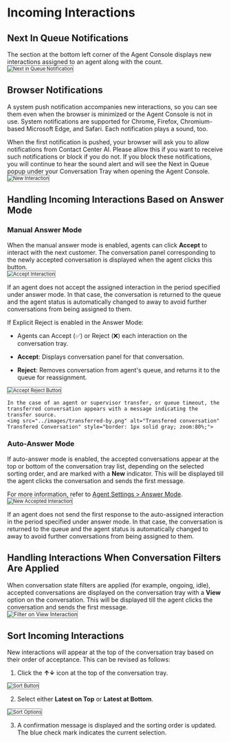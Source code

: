 # Incoming Interactions

## Next In Queue Notifications

The section at the bottom left corner of the Agent Console displays new interactions assigned to an agent along with the count.  
<img src="../images/next-in-queue-notification.png" alt="Next in Queue Notification" title="Next in Queue Notification" style="border: 1px solid gray; zoom:80%;">

## Browser Notifications

A system push notification accompanies new interactions, so you can see them even when the browser is minimized or the Agent Console is not in use. System notifications are supported for Chrome, Firefox, Chromium-based Microsoft Edge, and Safari. Each notification plays a sound, too.

When the first notification is pushed, your browser will ask you to allow notifications from Contact Center AI. Please allow this if you want to receive such notifications or block if you do not. If you block these notifications, you will continue to hear the sound alert and will see the Next in Queue popup under your Conversation Tray when opening the Agent Console.  
<img src="../images/new-interaction.png" alt="New Interaction" title="New Interaction" style="border: 1px solid gray; zoom:80%;">

## Handling Incoming Interactions Based on Answer Mode

### Manual Answer Mode

When the manual answer mode is enabled, agents can click **Accept** to interact with the next customer. The conversation panel corresponding to the newly accepted conversation is displayed when the agent clicks this button.  
<img src="../images/accep-conversation.png" alt="Accept Interaction" title="Accept Interaction" style="border: 1px solid gray; zoom:80%;">

If an agent does not accept the assigned interaction in the period specified under answer mode. In that case, the conversation is returned to the queue and the agent status is automatically changed to away to avoid further conversations from being assigned to them.

If Explicit Reject is enabled in the Answer Mode:  
* Agents can Accept (✅) or Reject (❌) each interaction on the conversation tray.  
* **Accept**: Displays conversation panel for that conversation.  

* **Reject**: Removes conversation from agent's queue, and returns it to the queue for reassignment.  
<img src="../images/accept-reject-button.png" alt="Accept Reject Button" title="Accept Reject Button" style="border: 1px solid gray; zoom:80%;">

    In the case of an agent or supervisor transfer, or queue timeout, the transferred conversation appears with a message indicating the transfer source.  
    <img src="../images/transferred-by.png" alt="Transfered conversation" Transfered Conversation" style="border: 1px solid gray; zoom:80%;">

### Auto-Answer Mode

If auto-answer mode is enabled, the accepted conversations appear at the top or bottom of the conversation tray list, depending on the selected sorting order, and are marked with a **New** indicator. This will be displayed till the agent clicks the conversation and sends the first message.

For more information, refer to [Agent Settings > Answer Mode](../contactcenter/agent-and-supervisors/agent-management/agent-management.md#answer-mode).  
<img src="../images/new-accepted-conversations.png" alt="New Accepted Interaction" title="New Accepted Interaction" style="border: 1px solid gray; zoom:80%;">

If an agent does not send the first response to the auto-assigned interaction in the period specified under answer mode. In that case, the conversation is returned to the queue and the agent status is automatically changed to away to avoid further conversations from being assigned to them.

## Handling Interactions When Conversation Filters Are Applied

When conversation state filters are applied (for example, ongoing, idle), accepted conversations are displayed on the conversation tray with a **View** option on the conversation. This will be displayed till the agent clicks the conversation and sends the first message.  
<img src="../images/filter-on-view-conversation.png" alt="Filter on View Interaction" title="Filter on View Interaction" style="border: 1px solid gray; zoom:90%;">

## Sort Incoming Interactions

New interactions will appear at the top of the conversation tray based on their order of acceptance. This can be revised as follows:

1. Click the **↑↓** icon at the top of the conversation tray.  
<img src="../images/sort-button.png" alt="Sort Button" title="Sort Button" style="border: 1px solid gray; zoom:80%;">

2. Select either **Latest on Top** or **Latest at Bottom**.  
<img src="../images/sort-options.png" alt="Sort Options" title="Sort Options" style="border: 1px solid gray; zoom:80%;">

3. A confirmation message is displayed and the sorting order is updated. The blue check mark indicates the current selection.